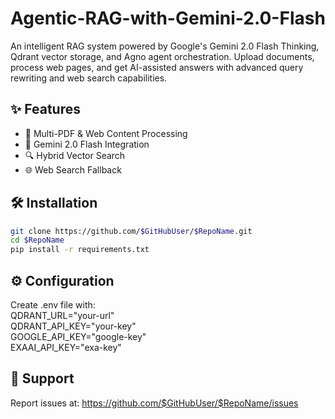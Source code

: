 ﻿# Agentic-RAG-with-Gemini-2.0-Flash

An intelligent RAG system powered by Google's Gemini 2.0 Flash Thinking, Qdrant vector storage, and Agno agent orchestration. Upload documents, process web pages, and get AI-assisted answers with advanced query rewriting and web search capabilities.

## ✨ Features
- 📄 Multi-PDF & Web Content Processing
- 🧠 Gemini 2.0 Flash Integration
- 🔍 Hybrid Vector Search
- 🌐 Web Search Fallback

## 🛠️ Installation
```bash
git clone https://github.com/$GitHubUser/$RepoName.git
cd $RepoName
pip install -r requirements.txt
```

## ⚙️ Configuration
Create .env file with: <br>
QDRANT_URL="your-url" <br>
QDRANT_API_KEY="your-key" <br>
GOOGLE_API_KEY="google-key" <br>
EXAAI_API_KEY="exa-key" <br>

## 📧 Support
Report issues at: https://github.com/$GitHubUser/$RepoName/issues
